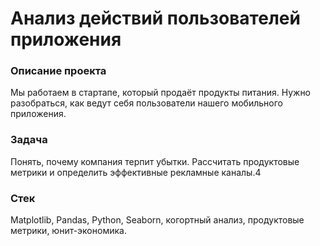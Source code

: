 # Анализ действий пользователей приложения

### Описание проекта
Мы работаем в стартапе, который продаёт продукты питания. Нужно разобраться, как ведут себя пользователи нашего мобильного приложения.

### Задача
Понять, почему компания терпит убытки. Рассчитать продуктовые метрики и определить эффективные рекламные каналы.4

### Стек
Matplotlib, Pandas, Python, Seaborn, когортный анализ, продуктовые метрики, юнит-экономика.
